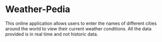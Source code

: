 # Weather-Pedia
This online application allows users to enter the names of different cities around the world to view their current weather conditions. All the data provided is in real time and not historic data.
